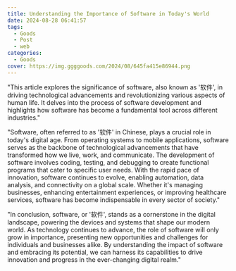 ```yaml
---
title: Understanding the Importance of Software in Today's World
date: 2024-08-28 06:41:57
tags:
  - Goods
  - Post
  - web
categories:
  - Goods
cover: https://img.ggggoods.com/2024/08/645fa415e86944.png
---
```


"This article explores the significance of software, also known as '软件', in driving technological advancements and revolutionizing various aspects of human life. It delves into the process of software development and highlights how software has become a fundamental tool across different industries."

"Software, often referred to as '软件' in Chinese, plays a crucial role in today's digital age. From operating systems to mobile applications, software serves as the backbone of technological advancements that have transformed how we live, work, and communicate. The development of software involves coding, testing, and debugging to create functional programs that cater to specific user needs. With the rapid pace of innovation, software continues to evolve, enabling automation, data analysis, and connectivity on a global scale. Whether it's managing businesses, enhancing entertainment experiences, or improving healthcare services, software has become indispensable in every sector of society."

"In conclusion, software, or '软件', stands as a cornerstone in the digital landscape, powering the devices and systems that shape our modern world. As technology continues to advance, the role of software will only grow in importance, presenting new opportunities and challenges for individuals and businesses alike. By understanding the impact of software and embracing its potential, we can harness its capabilities to drive innovation and progress in the ever-changing digital realm."
